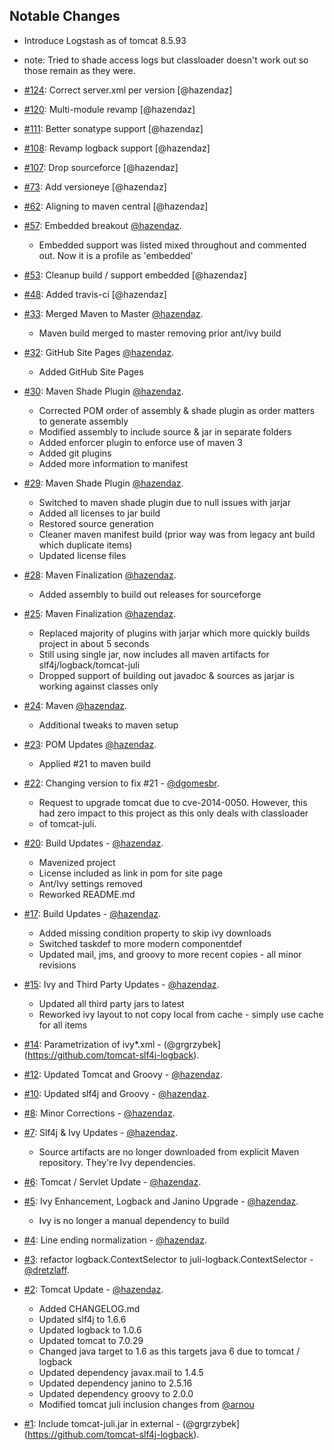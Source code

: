 Notable Changes
---------------
* Introduce Logstash as of tomcat 8.5.93
* note: Tried to shade access logs but classloader doesn't work out so those remain as they were.

* [#124](https://github.com/tomcat-slf4j-logback/tomcat-slf4j-logback/pull/124): Correct server.xml per version [@hazendaz]

* [#120](https://github.com/tomcat-slf4j-logback/tomcat-slf4j-logback/pull/120): Multi-module revamp [@hazendaz]

* [#111](https://github.com/tomcat-slf4j-logback/tomcat-slf4j-logback/pull/111): Better sonatype support [@hazendaz]

* [#108](https://github.com/tomcat-slf4j-logback/tomcat-slf4j-logback/pull/108): Revamp logback support [@hazendaz]

* [#107](https://github.com/tomcat-slf4j-logback/tomcat-slf4j-logback/pull/107): Drop sourceforce [@hazendaz]

* [#73](https://github.com/tomcat-slf4j-logback/tomcat-slf4j-logback/pull/73): Add versioneye [@hazendaz]

* [#62](https://github.com/tomcat-slf4j-logback/tomcat-slf4j-logback/pull/62): Aligning to maven central [@hazendaz]

* [#57](https://github.com/tomcat-slf4j-logback/tomcat-slf4j-logback/pull/57): Embedded breakout [@hazendaz](https://github.com/hazendaz).
  * Embedded support was listed mixed throughout and commented out.  Now it is a profile as 'embedded'

* [#53](https://github.com/tomcat-slf4j-logback/tomcat-slf4j-logback/pull/53): Cleanup build / support embedded [@hazendaz]

* [#48](https://github.com/tomcat-slf4j-logback/tomcat-slf4j-logback/pull/48): Added travis-ci [@hazendaz]

* [#33](https://github.com/tomcat-slf4j-logback/tomcat-slf4j-logback/pull/33): Merged Maven to Master [@hazendaz](https://github.com/hazendaz).
  * Maven build merged to master removing prior ant/ivy build

* [#32](https://github.com/tomcat-slf4j-logback/tomcat-slf4j-logback/pull/32): GitHub Site Pages [@hazendaz](https://github.com/hazendaz).
  * Added GitHub Site Pages

* [#30](https://github.com/tomcat-slf4j-logback/tomcat-slf4j-logback/pull/30): Maven Shade Plugin [@hazendaz](https://github.com/hazendaz).
  * Corrected POM order of assembly & shade plugin as order matters to generate assembly
  * Modified assembly to include source & jar in separate folders
  * Added enforcer plugin to enforce use of maven 3
  * Added git plugins
  * Added more information to manifest

* [#29](https://github.com/tomcat-slf4j-logback/tomcat-slf4j-logback/pull/29): Maven Shade Plugin [@hazendaz](https://github.com/hazendaz).
  * Switched to maven shade plugin due to null issues with jarjar
  * Added all licenses to jar build
  * Restored source generation
  * Cleaner maven manifest build (prior way was from legacy ant build which duplicate items)
  * Updated license files

* [#28](https://github.com/tomcat-slf4j-logback/tomcat-slf4j-logback/pull/28): Maven Finalization [@hazendaz](https://github.com/hazendaz).
  * Added assembly to build out releases for sourceforge

* [#25](https://github.com/tomcat-slf4j-logback/tomcat-slf4j-logback/pull/25): Maven Finalization [@hazendaz](https://github.com/hazendaz).
  * Replaced majority of plugins with jarjar which more quickly builds project in about 5 seconds
  * Still using single jar, now includes all maven artifacts for slf4j/logback/tomcat-juli
  * Dropped support of building out javadoc & sources as jarjar is working against classes only

* [#24](https://github.com/tomcat-slf4j-logback/tomcat-slf4j-logback/pull/24): Maven [@hazendaz](https://github.com/hazendaz).
  * Additional tweaks to maven setup

* [#23](https://github.com/tomcat-slf4j-logback/tomcat-slf4j-logback/pull/23): POM Updates [@hazendaz](https://github.com/hazendaz).
  * Applied #21 to maven build

* [#22](https://github.com/tomcat-slf4j-logback/tomcat-slf4j-logback/pull/22): Changing version to fix #21 - [@dgomesbr](https://github.com/dgomesbr).
  * Request to upgrade tomcat due to cve-2014-0050. However, this had zero impact to this project as this only deals with classloader
  * of tomcat-juli.

* [#20](https://github.com/tomcat-slf4j-logback/tomcat-slf4j-logback/pull/20): Build Updates - [@hazendaz](https://github.com/hazendaz).
  * Mavenized project
  * License included as link in pom for site page
  * Ant/Ivy settings removed
  * Reworked README.md

* [#17](https://github.com/tomcat-slf4j-logback/tomcat-slf4j-logback/pull/17): Build Updates - [@hazendaz](https://github.com/hazendaz).
  * Added missing condition property to skip ivy downloads
  * Switched taskdef to more modern componentdef
  * Updated mail, jms, and groovy to more recent copies - all minor revisions

* [#15](https://github.com/tomcat-slf4j-logback/tomcat-slf4j-logback/pull/15): Ivy and Third Party Updates - [@hazendaz](https://github.com/hazendaz).
  * Updated all third party jars to latest
  * Reworked ivy layout to not copy local from cache - simply use cache for all items

* [#14](https://github.com/tomcat-slf4j-logback/tomcat-slf4j-logback/pull/14): Parametrization of ivy*.xml - (@grgrzybek](https://github.com/tomcat-slf4j-logback).

* [#12](https://github.com/tomcat-slf4j-logback/tomcat-slf4j-logback/pull/12): Updated Tomcat and Groovy - [@hazendaz](https://github.com/hazendaz).

* [#10](https://github.com/tomcat-slf4j-logback/tomcat-slf4j-logback/pull/10): Updated slf4j and Groovy - [@hazendaz](https://github.com/hazendaz).

* [#8](https://github.com/tomcat-slf4j-logback/tomcat-slf4j-logback/pull/8): Minor Corrections - [@hazendaz](https://github.com/hazendaz).

* [#7](https://github.com/tomcat-slf4j-logback/tomcat-slf4j-logback/pull/7): Slf4j & Ivy Updates - [@hazendaz](https://github.com/hazendaz).
  * Source artifacts are no longer downloaded from explicit Maven repository. They're Ivy dependencies.

* [#6](https://github.com/tomcat-slf4j-logback/tomcat-slf4j-logback/pull/6): Tomcat / Servlet Update - [@hazendaz](https://github.com/hazendaz).

* [#5](https://github.com/tomcat-slf4j-logback/tomcat-slf4j-logback/pull/5): Ivy Enhancement, Logback and Janino Upgrade - [@hazendaz](https://github.com/hazendaz).
  * Ivy is no longer a manual dependency to build

* [#4](https://github.com/tomcat-slf4j-logback/tomcat-slf4j-logback/pull/4): Line ending normalization - [@hazendaz](https://github.com/hazendaz).

* [#3](https://github.com/tomcat-slf4j-logback/tomcat-slf4j-logback/pull/3): refactor logback.ContextSelector to juli-logback.ContextSelector - [@dretzlaff](https://github.com/dretzlaff).

* [#2](https://github.com/tomcat-slf4j-logback/tomcat-slf4j-logback/pull/2): Tomcat Update - [@hazendaz](https://github.com/hazendaz).
  * Added CHANGELOG.md
  * Updated slf4j to 1.6.6
  * Updated logback to 1.0.6
  * Updated tomcat to 7.0.29
  * Changed java target to 1.6 as this targets java 6 due to tomcat / logback
  * Updated dependency javax.mail to 1.4.5
  * Updated dependency janino to 2.5.16
  * Updated dependency groovy to 2.0.0
  * Modified tomcat juli inclusion changes from [@arnou](https://github.com/arnou)

* [#1](https://github.com/tomcat-slf4j-logback/tomcat-slf4j-logback/issues/1): Include tomcat-juli.jar in external - (@grgrzybek](https://github.com/tomcat-slf4j-logback).
